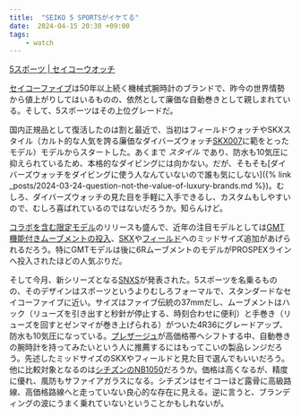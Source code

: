 ```yaml
---
title:  "SEIKO 5 SPORTSがイケてる"
date:  2024-04-15 20:30 +09:00
tags:
    - watch
---
```


[5スポーツ \| セイコーウオッチ](https://www.seikowatches.com/jp-ja/products/5sports)

[セイコーファイブ](https://ja.wikipedia.org/wiki/%E3%82%BB%E3%82%A4%E3%82%B3%E3%83%BC%E3%83%95%E3%82%A1%E3%82%A4%E3%83%96)は50年以上続く機械式腕時計のブランドで、昨今の世界情勢から値上がりしてはいるものの、依然として廉価な自動巻きとして親しまれている。そして、5スポーツはその上位グレードだ。

国内正規品として復活したのは割と最近で、当初はフィールドウォッチやSKXスタイル（カルト的な人気を誇る廉価なダイバーズウォッチ[SKX007](https://www.hodinkee.jp/articles/the-seiko-skx007-divers-watch)に範をとったモデル）モデルからスタートした。あくまで _スタイル_ であり、防水も10気圧に抑えられているため、本格的なダイビングには向かない。だが、そもそも[ダイバーズウォッチをダイビングに使う人なんていないので誰も気にしない]({% link _posts/2024-03-24-question-not-the-value-of-luxury-brands.md %})。むしろ、ダイバーズウォッチの見た目を手軽に入手できるし、カスタムもしやすいので、むしろ喜ばれているのではないだろうか。知らんけど。

[コラボを含む限定モデル](https://www.seikowatches.com/jp-ja/products/5sports/specialpage)のリリースも盛んで、近年の注目モデルとしては[GMT機能付きムーブメントの投入](https://www.seikowatches.com/jp-ja/products/5sports/sbsc001)、[SKX](https://www.seikowatches.com/jp-ja/products/5sports/sbsc001)や[フィールド](https://www.seikowatches.com/jp-ja/products/5sports/sbsa199)へのミッドサイズ追加があげられるだろう。特にGMTモデルは後に6RムーブメントのモデルがPROSPEXラインへ投入されたほどの人気ぶりだ。

そして今月、新シリーズとなる[SNXS](https://store.seikowatches.com/blogs/news/5sports-newseries-snxs)が発表された。5スポーツを名乗るものの、そのデザインはスポーツというよりむしろフォーマルで、スタンダードなセイコーファイブに近い。サイズはファイブ伝統の37mmだし、ムーブメントはハック（リューズを引き出すと秒針が停止する、時刻合わせに便利）と手巻き（リューズを回すとゼンマイが巻き上げられる）がついた4R36にグレードアップ、防水も10気圧になっている。[プレザージュ](https://www.seikowatches.com/jp-ja/products/presage)が高価格帯へシフトする中、自動巻きの腕時計を持ってみたいという人に推薦するにはもってこいの製品レンジだろう。先述したミッドサイズのSKXやフィールドと見た目で選んでもいいだろう。他に比較対象となるのは[シチズンのNB1050](https://citizen.jp/shop/collection/g/gNB1050-59E/)だろうか。価格は高くなるが、精度に優れ、風防もサファイアガラスになる。シチズンはセイコーほど露骨に高級路線、高価格路線へと走っていない良心的な存在に見える。逆に言うと、ブランディングの波にうまく乗れていないということかもしれないが。
